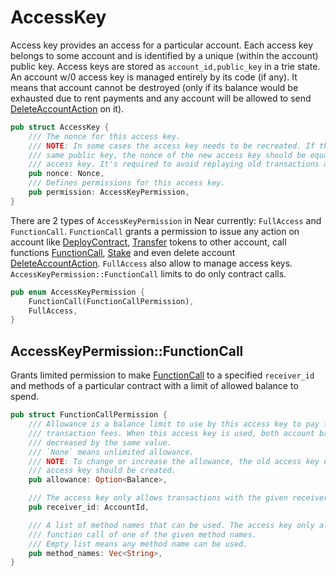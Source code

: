 # AccessKey

Access key provides an access for a particular account. Each access key belongs to some account and
is identified by a unique (within the account) public key. Access keys are stored as `account_id,public_key` in a trie state. An account w/0 access key is managed entirely by its code (if any). It means that account cannot be destroyed (only if its balance would be exhausted due to rent payments and any account will be allowed to send [DeleteAccountAction](Transaction#DeleteAccountAction) on it).

```rust
pub struct AccessKey {
    /// The nonce for this access key.
    /// NOTE: In some cases the access key needs to be recreated. If the new access key reuses the
    /// same public key, the nonce of the new access key should be equal to the nonce of the old
    /// access key. It's required to avoid replaying old transactions again.
    pub nonce: Nonce,
    /// Defines permissions for this access key.
    pub permission: AccessKeyPermission,
}
```

There are 2 types of `AccessKeyPermission` in Near currently: `FullAccess` and `FunctionCall`. `FunctionCall` grants a permission to issue any action on account like [DeployContract](Transaction#DeployContract), [Transfer](Transaction#Transfer) tokens to other account, call functions [FunctionCall](Transaction#FunctionCall), [Stake](Transaction#Stake) and even delete account [DeleteAccountAction](Transaction#DeleteAccountAction). `FullAccess` also allow to manage access keys. `AccessKeyPermission::FunctionCall` limits to do only contract calls.

```rust
pub enum AccessKeyPermission {
    FunctionCall(FunctionCallPermission),
    FullAccess,
}
```

## AccessKeyPermission::FunctionCall

Grants limited permission to make [FunctionCall](Transaction#FunctionCall) to a specified `receiver_id` and methods of a particular contract with a limit of allowed balance to spend.

```rust
pub struct FunctionCallPermission {
    /// Allowance is a balance limit to use by this access key to pay for function call gas and
    /// transaction fees. When this access key is used, both account balance and the allowance is
    /// decreased by the same value.
    /// `None` means unlimited allowance.
    /// NOTE: To change or increase the allowance, the old access key needs to be deleted and a new
    /// access key should be created.
    pub allowance: Option<Balance>,

    /// The access key only allows transactions with the given receiver's account id.
    pub receiver_id: AccountId,

    /// A list of method names that can be used. The access key only allows transactions with the
    /// function call of one of the given method names.
    /// Empty list means any method name can be used.
    pub method_names: Vec<String>,
}
```
